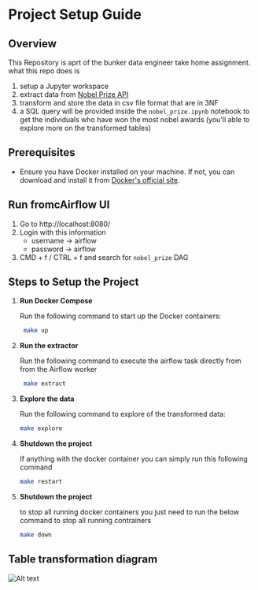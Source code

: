 # Project Setup Guide

## Overview
This Repository is aprt of the bunker data engineer take home assignment. what this repo does is
1. setup a Jupyter workspace
2. extract data from  [Nobel Prize API](https://app.swaggerhub.com/apis/NobelMedia/NobelMasterData/2.1#/default/get_nobelPrizes)
2. transform and store the data in csv file format that are in 3NF
3. a SQL query will be provided inside the `nobel_prize.ipynb` notebook to get the individuals who have won the most nobel awards (you'll able to explore more on the transformed tables)

## Prerequisites

- Ensure you have Docker installed on your machine. If not, you can download and install it from [Docker's official site](https://www.docker.com/products/docker-desktop).

## Run fromcAirflow UI
1. Go to http://localhost:8080/
2. Login with this information
    - username -> airflow
    - password -> airflow
3. CMD + f / CTRL + f and search for `nobel_prize` DAG

## Steps to Setup the Project

1. **Run Docker Compose**
   
   Run the following command to start up the Docker containers:
   ```sh
    make up
2. **Run the extractor**

   Run the following command to execute the airflow task directly from from the Airflow worker
   ```sh
    make extract
    ```
3. **Explore the data**
   
    Run the following command to explore of the transformed data:
    ```sh
    make explore
4. **Shutdown the project**

    If anything with the docker container you can simply run this following command
    ```sh
    make restart
    ```
5. **Shutdown the project**

    to stop all running docker containers you just need to run the below command to stop all running contrainers
    ```sh
    make down
    ```

## Table transformation diagram
![Alt text](./asset/Untitled-2024-02-04-1026.png)
